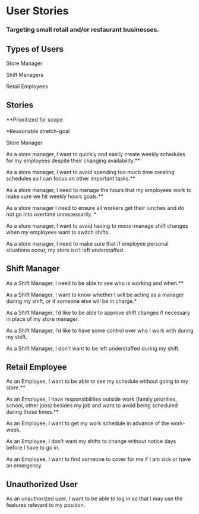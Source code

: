# User Stories
### Targeting small retail and/or restaurant businesses.


## Types of Users
 
Store Manager

Shift Managers

Retail Employees

## Stories
**Prioritized for scope

*Reasonable stretch-goal

Store Manager

As a store manager, I want to quickly and easily create weekly schedules for my employees despite their changing availability.**

As a store manager, I want to avoid spending too much time creating schedules so I can focus on other important tasks.**

As a store manager, I need to manage the hours that my employees work to make sure we hit weekly hours goals.**

As a store manager I need to ensure all workers get their lunches and do not go into overtime unnecessarily. *

As a store manager, I want to avoid having to micro-manage shift changes when my employees want to switch shifts.

As a store manager, I need to make sure that if employee personal situations occur, my store isn’t left understaffed.


## Shift Manager

As a Shift Manager, I need to be able to see who is working and when.**

As a Shift Manager, I want to know whether I will be acting as a manager during my shift, or if someone else will be in charge.*

As a Shift Manager, I’d like to be able to approve shift changes if necessary in place of  my store manager.

As a Shift Manager, I’d like to have some control over who I work with during my shift.

As a Shift Manager, I don’t want to be left understaffed during my shift.


## Retail Employee

As an Employee, I want to be able to see my schedule without going to my store.** 

As an Employee, I have responsibilities outside work (family priorities, school, other jobs) besides my job and want to avoid being scheduled during those times.**

As an Employee, I want to get my work schedule in advance of the work-week.

As an Employee, I don’t want my shifts to change without notice days before I have to go in.

As an Employee, I want to find someone to cover for me if I am sick or have an emergency.

## Unauthorized User

As an unauthorized user, I want to be able to log in so that I may use the features relevant to my position.